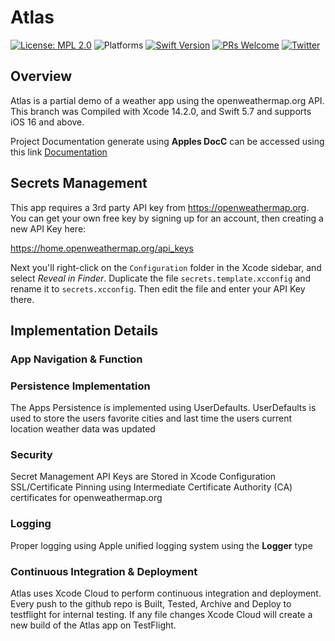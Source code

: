 # Atlas

[![License: MPL 2.0](https://img.shields.io/badge/License-MPL%202.0-brightgreen.svg)](https://opensource.org/licenses/MPL-2.0)
![Platforms](https://img.shields.io/badge/platform-iOS-lightgrey.svg)
[![Swift Version](https://img.shields.io/badge/Swift-5.7-F16D39.svg?style=flat)](https://developer.apple.com/swift)
[![PRs Welcome](https://img.shields.io/badge/PRs-welcome-brightgreen.svg?style=flat-square)](http://makeapullrequest.com)
[![Twitter](https://img.shields.io/badge/twitter-@byaruhaf-blue.svg)](http://twitter.com/byaruhaf)

## Overview

Atlas is a partial demo of a weather app using the openweathermap.org API.
This branch was Compiled with Xcode 14.2.0, and Swift 5.7 and supports iOS 16 and above.

Project Documentation generate using **Apples DocC** can be accessed using this link [Documentation](https://byaruhaf.github.io/Atlas/documentation/Atlas/)

## Secrets Management

This app requires a 3rd party API key from https://openweathermap.org. You can get your own free key
by signing up for an account, then creating a new API Key here:

https://home.openweathermap.org/api_keys

Next you'll right-click on the `Configuration` folder in the Xcode sidebar, and select _Reveal in Finder_. Duplicate the file `secrets.template.xcconfig` and rename it to `secrets.xcconfig`. Then edit the file and enter your API Key there.

## Implementation Details

### App Navigation & Function

### Persistence Implementation

The Apps Persistence is implemented using UserDefaults.
UserDefaults is used to store the users favorite cities and last time the users current location weather data was updated

### Security

Secret Management API Keys are Stored in Xcode Configuration
SSL/Certificate Pinning using Intermediate Certificate Authority (CA) certificates for openweathermap.org

### Logging

Proper logging using Apple unified logging system using the **Logger** type

### Continuous Integration & Deployment

Atlas uses Xcode Cloud to perform continuous integration and deployment.
Every push to the github repo is Built, Tested, Archive and Deploy to testflight for internal testing.
If any file changes Xcode Cloud will create a new build of the Atlas app on TestFlight.
